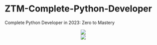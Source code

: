 # ZTM-Complete-Python-Developer
Complete Python Developer in 2023: Zero to Mastery
<div align="center">
<img src= "https://avatars.githubusercontent.com/u/35373879?s=200&v=4" />
</div>
<div align="center">
<img src= "https://www.upf.edu/documents/222910037/261564223/python2.png/7b73d5da-bcc5-72e0-db72-f1e763612931?t=1665491363000" />
</div>

